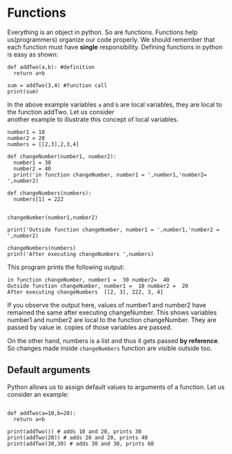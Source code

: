 # Functions
Everything is an object in python. So are functions. Functions help us(programmers) organize our code properly. We should remember that each function must have **single** responsibility.
Defining functions in python is easy as shown:
```
def addTwo(a,b): #definition
  return a+b
  
sum = addTwo(3,4) #function call
print(sum)
```
In the above example variables ```a``` and ```b``` are local variables, they are local to the function addTwo. Let us consider  
another example to illustrate this concept of local variables.

```
number1 = 10
number2 = 20
numbers = [[2,3],2,3,4]

def changeNumber(number1, number2):
  number1 = 30
  number2 = 40
  print('in function changeNumber, number1 = ',number1,'number2= ',number2)
  
def changeNumbers(numbers):
  numbers[1] = 222
  
  
changeNumber(number1,number2)

print('Outside function changeNumber, number1 = ',number1,'number2 = ',number2)

changeNumbers(numbers)
print('After executing changeNumbers ',numbers)

```

This program prints the following output:
```
in function changeNumber, number1 =  30 number2=  40
Outside function changeNumber, number1 =  10 number2 =  20
After executing changeNumbers  [[2, 3], 222, 3, 4]
```

If you observe the output here, values of number1 and number2 have remained the same after executing changeNumber. This shows variables number1 and number2 are local to the function changeNumber. They are passed by value ie. copies of those variables are passed.

On the other hand, numbers is a list and thus it gets passed **by reference**. So changes made inside ```changeNumbers``` function are visible outside too.


## Default arguments

Python allows us to assign default values to arguments of a function. Let us consider an example:
```

def addTwo(a=10,b=20):
  return a+b
  
print(addTwo()) # adds 10 and 20, prints 30
print(addTwo(20)) # adds 20 and 20, prints 40
print(addTwo(30,30) # adds 30 and 30, prints 60



